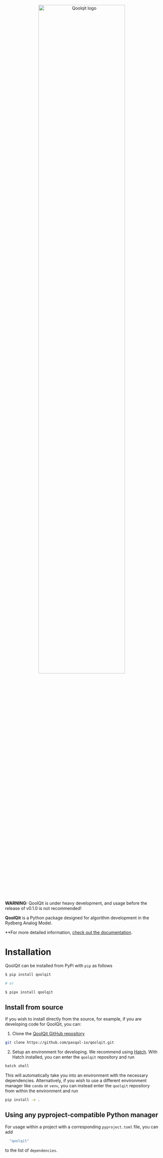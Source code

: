 
<p align="center">
  <picture>
    <source media="(prefers-color-scheme: dark)" srcset="./docs/extras/assets/logo/qoolqit_logo_white.svg" width="75%">
    <source media="(prefers-color-scheme: light)" srcset="./docs/extras/assets/logo/qoolqit_logo_darkgreen.svg" width="75%">
    <img alt="Qoolqit logo" src="./docs/assets/logo/qoolqit_logo_darkgreen.svg" width="75%">
  </picture>
</p>

**WARNING:** QoolQit is under heavy development, and usage before the release of v0.1.0 is not recommended!

**QoolQit** is a Python package designed for algorithm development in the Rydberg Analog Model.


**For more detailed information, [check out the documentation](https://pasqal-io.github.io/qoolqit/latest/).

# Installation

QoolQit can be installed from PyPi with `pip` as follows

```sh
$ pip install qoolqit

# or

$ pipx install qoolqit
```

## Install from source

If you wish to install directly from the source, for example, if you are developing code for QoolQit, you can:

1) Clone the [QoolQit GitHub repository](https://github.com/pasqal-io/qoolqit)

```sh
git clone https://github.com/pasqal-io/qoolqit.git
```

2) Setup an environment for developing. We recommend using [Hatch](https://hatch.pypa.io/latest/). With Hatch installed, you can enter the `qoolqit` repository and run

```sh
hatch shell
```

This will automatically take you into an environment with the necessary dependencies. Alternatively, if you wish to use a different environment manager like `conda` or `venv`, you can instead enter the `qoolqit` repository from within the environment and run

```sh
pip install -e .
```

## Using any pyproject-compatible Python manager

For usage within a project with a corresponding `pyproject.toml` file, you can add

```sh
  "qoolqit"
```

to the list of `dependencies`.
